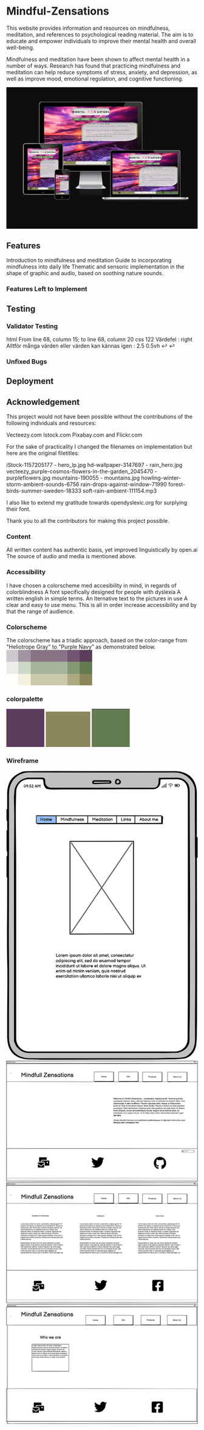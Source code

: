 # Mindful-Zensations


This website provides information and resources on mindfulness, meditation, and references to psychological reading material. The aim is to educate and empower individuals to improve their mental health and overall well-being.

Mindfulness and meditation have been shown to affect mental health in a number of ways. Research has found that practicing mindfulness and meditation can help reduce symptoms of stress, anxiety, and depression, as well as improve mood, emotional regulation, and cognitive functioning.


<img src="https://github.com/hypergeek-dev/Mindful-Zensations/blob/readme-draft/assets/Wireframe/Visual-site.jpg" alt="website">

## Features 

Introduction to mindfulness and meditation
Guide to incorporating mindfulness into daily life
Thematic and sensoric implementation in the shape of graphic and audio, based on soothing nature sounds.




### Features Left to Implement
 

## Testing 



### Validator Testing 
html From line 68, column 15; to line 68, column 20
css 122		Värdefel : right Alltför många värden eller värden kan kännas igen : 2.5 0.5vh
  </audio></div>↩   ↩ 


### Unfixed Bugs



## Deployment



## Acknowledgement

This project would not have been possible without the contributions of the following individuals and resources:

Vecteezy.com
Istock.com
Pixabay.com
and Flickr.com

For the sake of practicality I changed the filenames on implementation but here are the original filetitles:

iStock-1157205177 - hero_lp.jpg
hd-wallpaper-3147697 - rain_hero.jpg
vecteezy_purple-cosmos-flowers-in-the-garden_2045470 - purpleflowers.jpg
mountains-190055 - mountains.jpg
howling-winter-storm-ambient-sounds-6756
rain-drops-against-window-71990
forest-birds-summer-sweden-18333
soft-rain-ambient-111154.mp3

I also like to extend my gratitude towards
opendyslexic.org for surplying their font.


Thank you to all the contributors for making this project possible.


### Content 

All written content has authentic basis, yet improved linguistically by open.ai
The source of audio and media is mentioned above.

### Accessibility

I have chosen a colorscheme med accesibility in mind, in regards of colorblindness
A font specifically designed for people with dyslexia
A written english in simple terms.
An lternative text to the pictures in use
A clear and easy to use menu.
This is all in order increase accessibility and by that the range of audience.

### Colorscheme

The colorscheme has a triadic approach, based on the color-range from "Heliotrope Gray" to "Purple Navy" as demonstrated below.
<img src="https://github.com/hypergeek-dev/Mindful-Zensations/blob/readme-draft/assets/Wireframe/colorscheme.jpg" alt="Colorscheme">

### colorpalette

<img src="https://github.com/hypergeek-dev/Mindful-Zensations/blob/6e29b42de9a730897edf4889bf49ea4c2a11c835/assets/Wireframe/5c3d5b.jpg" alt="Color1">
<img src="https://github.com/hypergeek-dev/Mindful-Zensations/blob/6e29b42de9a730897edf4889bf49ea4c2a11c835/assets/Wireframe/8B875b.jpg" alt="Color2">
<img src="https://github.com/hypergeek-dev/Mindful-Zensations/blob/6e29b42de9a730897edf4889bf49ea4c2a11c835/assets/Wireframe/637b51.jpg" alt="Color3">

### Wireframe

<img src="https://github.com/hypergeek-dev/Mindful-Zensations/blob/readme-draft/assets/Wireframe/Phone.png" alt="Phone - Wireframe">
<img src="https://github.com/hypergeek-dev/Mindful-Zensations/blob/readme-draft/assets/Wireframe/Landing page.png" alt="Landing page - Wireframe">
<img src="https://github.com/hypergeek-dev/Mindful-Zensations/blob/readme-draft/assets/Wireframe/Info.png" alt="Info - Wireframe">
<img src="https://github.com/hypergeek-dev/Mindful-Zensations/blob/readme-draft/assets/Wireframe/About Me.png" alt="About Me - Wireframe">

